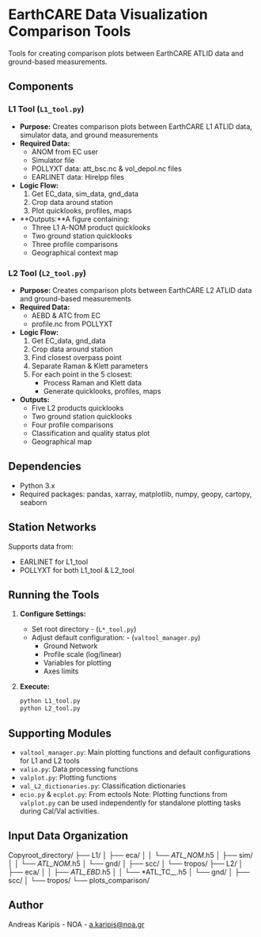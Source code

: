 # EarthCARE Data Visualization Comparison Tools

Tools for creating comparison plots between EarthCARE ATLID data and ground-based measurements.

## Components

### L1 Tool (`L1_tool.py`)
- **Purpose:** Creates comparison plots between EarthCARE L1 ATLID data, simulator data, and ground measurements
- **Required Data:**
  - ANOM from EC user
  - Simulator file
  - POLLYXT data: att_bsc.nc & vol_depol.nc files
  - EARLINET data: Hirelpp files
- **Logic Flow:** 
  1. Get EC_data, sim_data, gnd_data
  2. Crop data around station
  3. Plot quicklooks, profiles, maps
- **Outputs:**A figure containing:
  - Three L1 A-NOM product quicklooks
  - Two ground station quicklooks
  - Three profile comparisons
  - Geographical context map

### L2 Tool (`L2_tool.py`)
- **Purpose:** Creates comparison plots between EarthCARE L2 ATLID data and ground-based measurements
- **Required Data:**
  - AEBD & ATC from EC
  - profile.nc from POLLYXT
- **Logic Flow:**
  1. Get EC_data, gnd_data
  2. Crop data around station
  3. Find closest overpass point
  4. Separate Raman & Klett parameters
  5. For each point in the 5 closest:
     - Process Raman and Klett data
     - Generate quicklooks, profiles, maps
- **Outputs:**
  - Five L2 products quicklooks
  - Two ground station quicklooks
  - Four profile comparisons
  - Classification and quality status plot
  - Geographical map

## Dependencies
- Python 3.x
- Required packages: pandas, xarray, matplotlib, numpy, geopy, cartopy, seaborn

## Station Networks
Supports data from:
- EARLINET for L1_tool
- POLLYXT for both L1_tool & L2_tool

## Running the Tools

1. **Configure Settings:**
   - Set root directory - (`L*_tool.py`)
   - Adjust default configuration: - (`valtool_manager.py`)
     - Ground Network
     - Profile scale (log/linear)
     - Variables for plotting
     - Axes limits

2. **Execute:**
   ```python
   python L1_tool.py
   python L2_tool.py
   ```

## Supporting Modules
- `valtool_manager.py`:  Main plotting functions and default configurations for
                         L1 and L2 tools
- `valio.py`: Data processing functions
- `valplot.py`: Plotting functions
- `val_L2_dictionaries.py`: Classification dictionaries
- `ecio.py` & `ecplot.py`: From ectools
Note: Plotting functions from `valplot.py` can be used independently for standalone 
plotting tasks during Cal/Val activities.

## Input Data Organization
Copyroot_directory/
├── L1/
│   ├── eca/
│   │   └── *ATL_NOM*.h5
│   ├── sim/
│   │   └── *ATL_NOM*.h5
│   └── gnd/
│       ├── scc/
│       └── tropos/
├── L2/
│   ├── eca/
│   │   ├── *ATL_EBD*.h5
│   │   └── *ATL_TC__.h5
│   └── gnd/
│       ├── scc/
│       └── tropos/
└── plots_comparison/

## Author
Andreas Karipis - NOA - a.karipis@noa.gr